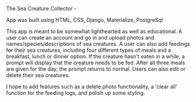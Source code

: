 The Sea Creature Collector -

App was built using HTML, CSS, Django, Materialize, PostgreSql

This app is meant to be somewhat lighthearted as well as educational. A user can create an account and go in and upload photos and names/species/descriptions of sea creatures. A user can also add feedings for their sea creatures, including four different types of meals and a breakfast, lunch or dinner option. If the creature hasn't eaten in a while, a prompt will display that the creature needs to be fed. After all three meals are given for the day, the prompt returns to normal. Users can also edit or delete their sea creatures.

I hope to add features such as a delete photo functionality, a 'clear all' function for the feeding logs, and polish up some styling.
